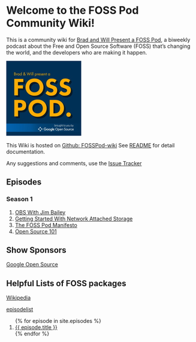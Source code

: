 # Welcome to the FOSS Pod Community Wiki!

This is a community wiki for [Brad and Will Present a FOSS Pod](https://fosspod.content.town),
a biweekly podcast about the Free and Open Source Software (FOSS) that’s changing the world, and the developers who are making it happen.

![FOSSPod Logo](images/fosspod-logo.jpg)

This Wiki is hosted on [Github:
FOSSPod-wiki](https://github.com/TurboSB/FOSSPod-wiki) See [README](README.md)
for detail documentation.

Any suggestions and comments, use the [Issue Tracker](https://github.com/TurboSB/FOSSPod-wiki/issues)

## Episodes
### Season 1
1. [OBS With Jim Bailey](_episodes/S1E1-OBS.md)
2. [Getting Started With Network Attached Storage](_episodes/S1E2-NAS.md)
3. [The FOSS Pod Manifesto](_episodes/S1E3-Manifesto.md)
4. [Open Source 101](_episodes/S1E4-OSS101.md)

## Show Sponsors
[Google Open Source](opensource.google)

## Helpful Lists of FOSS packages
[Wikipedia](https://en.wikipedia.org/wiki/List_of_free_and_open-source_software_packages)

[episodelist](episode-list.md)

<ol>
{% for episode in site.episodes %}
  <li>
    <a href="{{ episode.url }}">
      {{ episode.title }}
    </a>
  </li>
{% endfor %}
</ol>